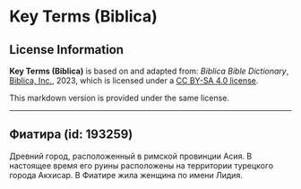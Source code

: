 # Key Terms (Biblica)

## License Information

**Key Terms (Biblica)** is based on and adapted from: _Biblica Bible Dictionary_, [Biblica, Inc.](https://www.biblica.com/), 2023, which is licensed under a [CC BY-SA 4.0 license](https://creativecommons.org/licenses/by-sa/4.0/legalcode.en).

This markdown version is provided under the same license.



--------------------------------

## Фиатира (id: 193259)

Древний город, расположенный в римской провинции Асия. В настоящее время его руины расположены на территории турецкого города Акхисар. В Фиатире жила женщина по имени Лидия.


